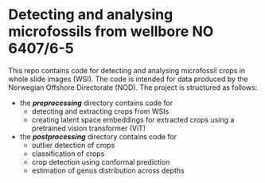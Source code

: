 # Detecting and analysing microfossils from wellbore NO 6407/6-5

This repo contains code for detecting and analysing microfossil crops in whole slide images (WSI). 
The code is intended for data produced by the Norwegian Offshore Directorate (NOD).
The project is structured as follows:
- the ***preprocessing*** directory contains code for
  - detecting and extracting crops from WSIs
  - creating latent space embeddings for extracted crops using a pretrained vision transformer (ViT)
- the ***postprocessing*** directory contains code for
  - outlier detection of crops
  - classification of crops
  - crop detection using conformal prediction
  - estimation of genus distribution across depths
